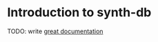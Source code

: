 # Introduction to synth-db

TODO: write [great documentation](http://jacobian.org/writing/what-to-write/)
